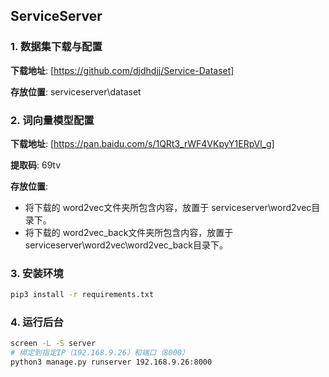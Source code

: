 ## ServiceServer
### 1. 数据集下载与配置
**下载地址**: [https://github.com/djdhdjj/Service-Dataset]

**存放位置**: serviceserver\dataset

### 2. 词向量模型配置
**下载地址**: [https://pan.baidu.com/s/1QRt3_rWF4VKpyY1ERpVl_g]

**提取码**: 69tv

**存放位置**: 
- 将下载的 word2vec文件夹所包含内容，放置于 serviceserver\word2vec目录下。
- 将下载的 word2vec_back文件夹所包含内容，放置于 serviceserver\word2vec\word2vec_back目录下。
### 3. 安装环境
```bash
pip3 install -r requirements.txt
```

### 4. 运行后台
```bash
screen -L -S server 
# 绑定到指定IP（192.168.9.26）和端口（8000）
python3 manage.py runserver 192.168.9.26:8000
```
